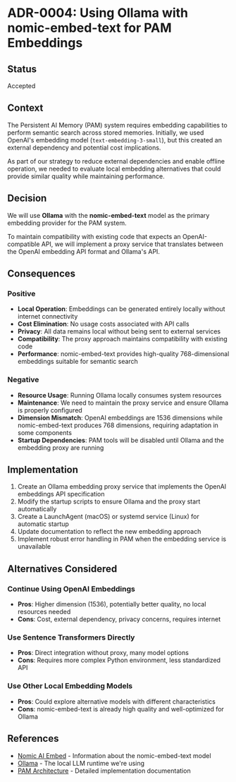 # ADR-0004: Using Ollama with nomic-embed-text for PAM Embeddings

## Status

Accepted

## Context

The Persistent AI Memory (PAM) system requires embedding capabilities to perform semantic search across stored memories. Initially, we used OpenAI's embedding model (`text-embedding-3-small`), but this created an external dependency and potential cost implications.

As part of our strategy to reduce external dependencies and enable offline operation, we needed to evaluate local embedding alternatives that could provide similar quality while maintaining performance.

## Decision

We will use **Ollama** with the **nomic-embed-text** model as the primary embedding provider for the PAM system.

To maintain compatibility with existing code that expects an OpenAI-compatible API, we will implement a proxy service that translates between the OpenAI embedding API format and Ollama's API.

## Consequences

### Positive

- **Local Operation**: Embeddings can be generated entirely locally without internet connectivity
- **Cost Elimination**: No usage costs associated with API calls
- **Privacy**: All data remains local without being sent to external services
- **Compatibility**: The proxy approach maintains compatibility with existing code
- **Performance**: nomic-embed-text provides high-quality 768-dimensional embeddings suitable for semantic search

### Negative

- **Resource Usage**: Running Ollama locally consumes system resources
- **Maintenance**: We need to maintain the proxy service and ensure Ollama is properly configured
- **Dimension Mismatch**: OpenAI embeddings are 1536 dimensions while nomic-embed-text produces 768 dimensions, requiring adaptation in some components
- **Startup Dependencies**: PAM tools will be disabled until Ollama and the embedding proxy are running

## Implementation

1. Create an Ollama embedding proxy service that implements the OpenAI embeddings API specification
2. Modify the startup scripts to ensure Ollama and the proxy start automatically
3. Create a LaunchAgent (macOS) or systemd service (Linux) for automatic startup
4. Update documentation to reflect the new embedding approach
5. Implement robust error handling in PAM when the embedding service is unavailable

## Alternatives Considered

### Continue Using OpenAI Embeddings

- **Pros**: Higher dimension (1536), potentially better quality, no local resources needed
- **Cons**: Cost, external dependency, privacy concerns, requires internet

### Use Sentence Transformers Directly

- **Pros**: Direct integration without proxy, many model options
- **Cons**: Requires more complex Python environment, less standardized API

### Use Other Local Embedding Models

- **Pros**: Could explore alternative models with different characteristics
- **Cons**: nomic-embed-text is already high quality and well-optimized for Ollama

## References

- [Nomic AI Embed](https://blog.nomic.ai/posts/nomic-embed-text-v1) - Information about the nomic-embed-text model
- [Ollama](https://ollama.com/) - The local LLM runtime we're using
- [PAM Architecture](../memory-system/pam-ollama-integration.md) - Detailed implementation documentation
